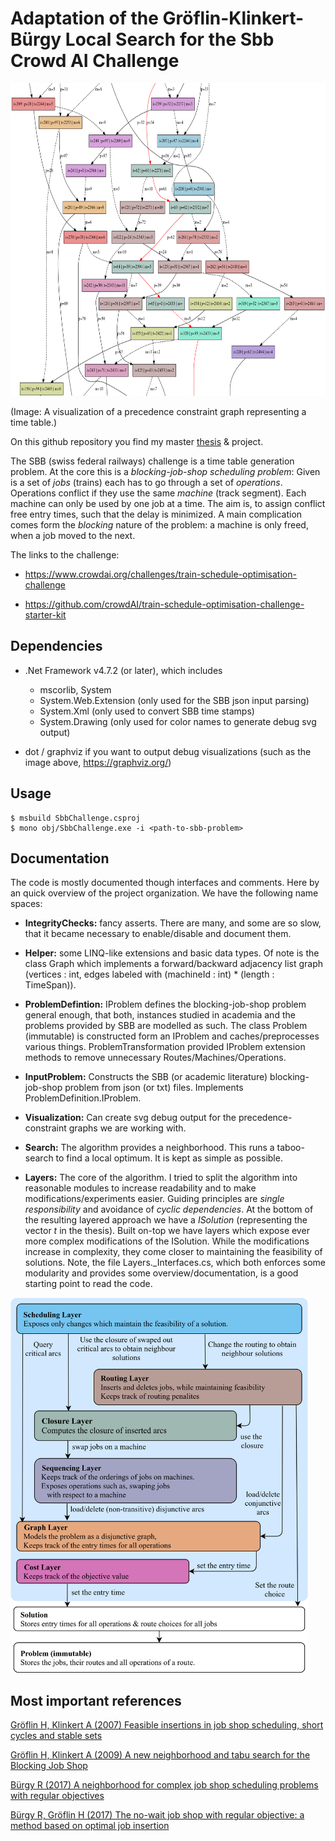 # Adaptation of the Gröflin-Klinkert-Bürgy Local Search for the Sbb Crowd AI Challenge

<img src="https://github.com/MrPascalCase/SbbChallenge/blob/master/ReadmeImage1.png" alt="drawing" height="500"/>

(Image: A visualization of a precedence constraint graph representing a time table.)

On this github repository you find my master [thesis](https://github.com/MrPascalCase/SbbChallenge/blob/master/Thesis.pdf) & project. 

The SBB (swiss federal railways) challenge is a time table generation problem. At the core this is a *blocking-job-shop scheduling problem*: Given is a set of *jobs* (trains) each has to go through a set of *operations*. Operations conflict if they use the same *machine* (track segment). Each machine can only be used by one job at a time. The aim is, to assign conflict free entry times, such that the delay is minimized. A main complication comes form the *blocking* nature of the problem: a machine is only freed, when a job moved to the next.

The links to the challenge:

* <https://www.crowdai.org/challenges/train-schedule-optimisation-challenge>

* <https://github.com/crowdAI/train-schedule-optimisation-challenge-starter-kit>




## Dependencies

* .Net Framework v4.7.2 (or later), which includes

    - mscorlib, System
    - System.Web.Extension (only used for the SBB json input parsing)
    - System.Xml (only used to convert SBB time stamps)
    - System.Drawing (only used for color names to generate debug svg output)

* dot / graphviz if you want to output debug visualizations (such as the image above, <https://graphviz.org/>)

## Usage

```console
$ msbuild SbbChallenge.csproj
$ mono obj/SbbChallenge.exe -i <path-to-sbb-problem>
```

## Documentation

The code is mostly documented though interfaces and comments. Here by an quick overview of the project organization. We have the following name spaces:

* **IntegrityChecks:** fancy asserts. There are many, and some are so slow, that it became necessary to enable/disable and document them. 

* **Helper:** some LINQ-like extensions and basic data types. Of note is the class Graph which implements a forward/backward adjacency list graph (vertices : int, edges labeled with (machineId : int) * (length : TimeSpan)). 

* **ProblemDefintion:** IProblem defines the blocking-job-shop problem general enough, that both, instances studied in academia and the problems provided by SBB are modelled as such. The class Problem (immutable) is constructed form an IProblem and caches/preprocesses various things. ProblemTransformation provided IProblem extension methods to remove unnecessary Routes/Machines/Operations.

* **InputProblem:** Constructs the SBB (or academic literature) blocking-job-shop problem from json (or txt) files. Implements ProblemDefinition.IProblem.

* **Visualization:** Can create svg debug output for the precedence-constraint graphs we are working with.

* **Search:** The algorithm provides a neighborhood. This runs a taboo-search to find a local optimum. It is kept as simple as possible. 

* **Layers:** The core of the algorithm. I tried to split the algorithm into reasonable modules to increase readability and to make modifications/experiments easier. Guiding principles are *single responsibility* and avoidance of *cyclic dependencies*. At the bottom of the resulting layered approach we have a *ISolution* (representing the vector *t* in the thesis). Built on-top we have layers which expose ever more complex modifications of the ISolution. While the modifications increase in complexity, they come closer to maintaining the feasibility of solutions. Note, the file Layers._Interfaces.cs, which both enforces some modularity and provides some overview/documentation, is a good starting point to read the code.

<img src="https://github.com/MrPascalCase/SbbChallenge/blob/master/ReadmeImage2.png" alt="drawing" height="600"/>

## Most important references

[Gröflin H, Klinkert A (2007) Feasible insertions in job shop scheduling, short cycles and stable sets](https://www.sciencedirect.com/science/article/pii/S0377221706000063)

[Gröflin H, Klinkert A (2009) A new neighborhood and tabu search for the Blocking Job Shop](https://www.sciencedirect.com/science/article/pii/S0166218X09000870)

[Bürgy R (2017) A neighborhood for complex job shop scheduling problems with regular objectives](https://link.springer.com/article/10.1007/s10951-017-0532-2)

[Bürgy R, Gröflin H (2017) The no-wait job shop with regular objective: a method based on optimal job insertion](https://link.springer.com/article/10.1007/s10878-016-0020-1)
